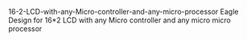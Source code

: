  16-2-LCD-with-any-Micro-controller-and-any-micro-processor
Eagle Design for 16*2 LCD with any Micro controller and any micro micro processor
